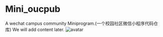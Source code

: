 # Mini_oucpub
A wechat campus community Miniprogram.(一个校园社区微信小程序代码仓库)
We will add content later.
![avatar](/Mini_oucpub/images/structure.png)
